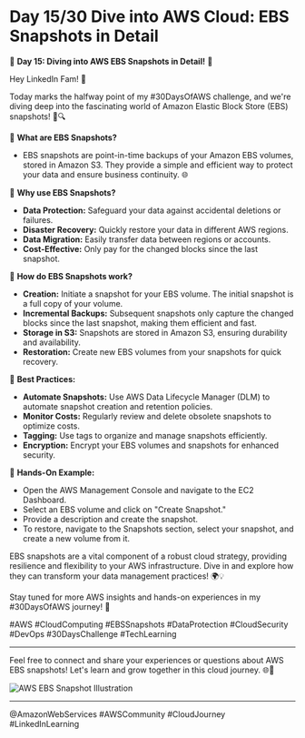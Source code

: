 # Day 15/30 Dive into AWS Cloud: EBS Snapshots in Detail

🚀 **Day 15: Diving into AWS EBS Snapshots in Detail!** 🚀

Hey LinkedIn Fam! 🌟

Today marks the halfway point of my #30DaysOfAWS challenge, and we're diving deep into the fascinating world of Amazon Elastic Block Store (EBS) snapshots! 📸🔍

🔵 **What are EBS Snapshots?**
   - EBS snapshots are point-in-time backups of your Amazon EBS volumes, stored in Amazon S3. They provide a simple and efficient way to protect your data and ensure business continuity. 🌐

🔵 **Why use EBS Snapshots?**
   - **Data Protection:** Safeguard your data against accidental deletions or failures.
   - **Disaster Recovery:** Quickly restore your data in different AWS regions.
   - **Data Migration:** Easily transfer data between regions or accounts.
   - **Cost-Effective:** Only pay for the changed blocks since the last snapshot.

🔵 **How do EBS Snapshots work?**
   - **Creation:** Initiate a snapshot for your EBS volume. The initial snapshot is a full copy of your volume.
   - **Incremental Backups:** Subsequent snapshots only capture the changed blocks since the last snapshot, making them efficient and fast.
   - **Storage in S3:** Snapshots are stored in Amazon S3, ensuring durability and availability.
   - **Restoration:** Create new EBS volumes from your snapshots for quick recovery.

🔵 **Best Practices:**
   - **Automate Snapshots:** Use AWS Data Lifecycle Manager (DLM) to automate snapshot creation and retention policies.
   - **Monitor Costs:** Regularly review and delete obsolete snapshots to optimize costs.
   - **Tagging:** Use tags to organize and manage snapshots efficiently.
   - **Encryption:** Encrypt your EBS volumes and snapshots for enhanced security.

🔵 **Hands-On Example:**
   - Open the AWS Management Console and navigate to the EC2 Dashboard.
   - Select an EBS volume and click on "Create Snapshot."
   - Provide a description and create the snapshot.
   - To restore, navigate to the Snapshots section, select your snapshot, and create a new volume from it.

EBS snapshots are a vital component of a robust cloud strategy, providing resilience and flexibility to your AWS infrastructure. Dive in and explore how they can transform your data management practices! 🌍💡

Stay tuned for more AWS insights and hands-on experiences in my #30DaysOfAWS journey! 🚀

#AWS #CloudComputing #EBSSnapshots #DataProtection #CloudSecurity #DevOps #30DaysChallenge #TechLearning

---

Feel free to connect and share your experiences or questions about AWS EBS snapshots! Let's learn and grow together in this cloud journey. 🌐🤝

![AWS EBS Snapshot Illustration](image-link-placeholder)

---

@AmazonWebServices #AWSCommunity #CloudJourney #LinkedInLearning

